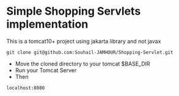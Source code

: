 # Simple Shopping Servlets implementation

This is a tomcat10+ project using jakarta library and not javax

```
git clone git@github.com:Souhail-JAMHOUR/Shopping-Servlet.git

```

- Move the cloned directory to your tomcat $BASE_DIR
- Run your Tomcat Server
- Then

```
localhost:8080

```
